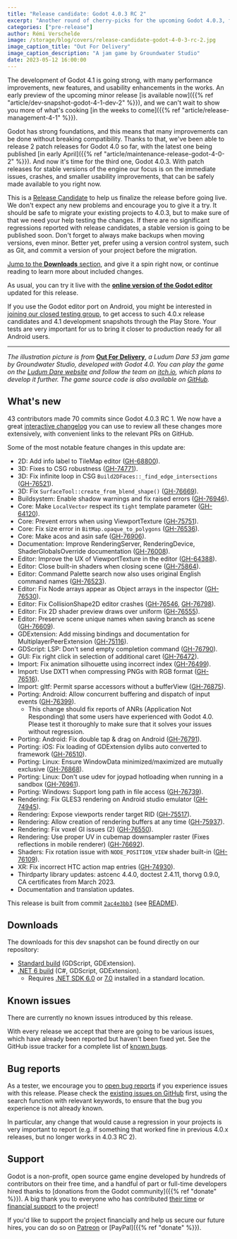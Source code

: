 ```yaml
---
title: "Release candidate: Godot 4.0.3 RC 2"
excerpt: "Another round of cherry-picks for the upcoming Godot 4.0.3, fixing a few regressions reported against RC 1 and backporting more important fixes."
categories: ["pre-release"]
author: Rémi Verschelde
image: /storage/blog/covers/release-candidate-godot-4-0-3-rc-2.jpg
image_caption_title: "Out For Delivery"
image_caption_description: "A jam game by Groundwater Studio"
date: 2023-05-12 16:00:00
---
```


The development of Godot 4.1 is going strong, with many performance improvements, new features, and usability enhancements in the works. An early preview of the upcoming minor release [is available now]({{% ref "article/dev-snapshot-godot-4-1-dev-2" %}}), and we can't wait to show you more of what's cooking [in the weeks to come]({{% ref "article/release-management-4-1" %}}).

Godot has strong foundations, and this means that many improvements can be done without breaking compatibility. Thanks to that, we've been able to release 2 patch releases for Godot 4.0 so far, with the latest one being published [in early April]({{% ref "article/maintenance-release-godot-4-0-2" %}}). And now it's time for the third one, Godot 4.0.3. With patch releases for stable versions of the engine our focus is on the immediate issues, crashes, and smaller usability improvements, that can be safely made available to you right now.

This is a [Release Candidate](https://en.wikipedia.org/wiki/Software_release_life_cycle#Release_candidate) to help us finalize the release before going live. We don't expect any new problems and encourage you to give it a try. It should be safe to migrate your existing projects to 4.0.3, but to make sure of that we need your help testing the changes. If there are no significant regressions reported with release candidates, a stable version is going to be published soon. Don't forget to always make backups when moving versions, even minor. Better yet, prefer using a version control system, such as Git, and commit a version of your project before the migration.

[Jump to the **Downloads** section](#downloads), and give it a spin right now, or continue reading to learn more about included changes.

As usual, you can try it live with the [**online version of the Godot editor**](https://editor.godotengine.org/releases/4.0.3.rc2/godot.editor.html) updated for this release.

If you use the Godot editor port on Android, you might be interested in [joining our closed testing group](https://groups.google.com/g/godot-testers), to get access to such 4.0.x release candidates and 4.1 development snapshots through the Play Store. Your tests are very important for us to bring it closer to production ready for all Android users.

-----

*The illustration picture is from* [**Out For Delivery**](https://ldjam.com/events/ludum-dare/53/out-for-delivery), *a Ludum Dare 53 jam game by Groundwater Studio, developed with Godot 4.0. You can play the game on the [Ludum Dare website](https://ldjam.com/events/ludum-dare/53/out-for-delivery) and follow the team on [itch.io](https://groundwater.itch.io/), which plans to develop it further. The game source code is also available on [GitHub](https://github.com/meloncolle/LD53/).*

## What's new

43 contributors made 70 commits since Godot 4.0.3 RC 1. We now have a great [interactive changelog](https://godotengine.github.io/godot-interactive-changelog/#4.0.3-rc2) you can use to review all these changes more extensively, with convenient links to the relevant PRs on GitHub.

Some of the most notable feature changes in this update are:

- 2D: Add info label to TileMap editor ([GH-68800](https://github.com/godotengine/godot/pull/68800)).
- 3D: Fixes to CSG robustness ([GH-74771](https://github.com/godotengine/godot/pull/74771)).
- 3D: Fix infinite loop in CSG `Build2DFaces::_find_edge_intersections` ([GH-76521](https://github.com/godotengine/godot/pull/76521)).
- 3D: Fix `SurfaceTool::create_from_blend_shape()` ([GH-76669](https://github.com/godotengine/godot/pull/76669)).
- Buildsystem: Enable shadow warnings and fix raised errors ([GH-76946](https://github.com/godotengine/godot/pull/76946)).
- Core: Make `LocalVector` respect its `tight` template parameter ([GH-64120](https://github.com/godotengine/godot/pull/64120)).
- Core: Prevent errors when using ViewportTexture ([GH-75751](https://github.com/godotengine/godot/pull/75751)).
- Core: Fix size error in `BitMap.opaque_to_polygons` ([GH-76536](https://github.com/godotengine/godot/pull/76536)).
- Core: Make acos and asin safe ([GH-76906](https://github.com/godotengine/godot/pull/76906)).
- Documentation: Improve RenderingServer, RenderingDevice, ShaderGlobalsOverride documentation ([GH-76008](https://github.com/godotengine/godot/pull/76008)).
- Editor: Improve the UX of ViewportTexture in the editor ([GH-64388](https://github.com/godotengine/godot/pull/64388)).
- Editor: Close built-in shaders when closing scene ([GH-75864](https://github.com/godotengine/godot/pull/75864)).
- Editor: Command Palette search now also uses original English command names ([GH-76523](https://github.com/godotengine/godot/pull/76523)).
- Editor: Fix Node arrays appear as Object arrays in the inspector ([GH-76530](https://github.com/godotengine/godot/pull/76530)).
- Editor: Fix CollisionShape2D editor crashes ([GH-76546](https://github.com/godotengine/godot/pull/76546), [GH-76798](https://github.com/godotengine/godot/pull/76798)).
- Editor: Fix 2D shader preview draws over uniform ([GH-76555](https://github.com/godotengine/godot/pull/76555)).
- Editor: Preserve scene unique names when saving branch as scene ([GH-76609](https://github.com/godotengine/godot/pull/76609)).
- GDExtension: Add missing bindings and documentation for MultiplayerPeerExtension ([GH-75116](https://github.com/godotengine/godot/pull/75116)).
- GDScript: LSP: Don't send empty completion command ([GH-76790](https://github.com/godotengine/godot/pull/76790)).
- GUI: Fix right click in selection of additional caret ([GH-76472](https://github.com/godotengine/godot/pull/76472)).
- Import: Fix animation silhouette using incorrect index ([GH-76499](https://github.com/godotengine/godot/pull/76499)).
- Import: Use DXT1 when compressing PNGs with RGB format ([GH-76516](https://github.com/godotengine/godot/pull/76516)).
- Import: gltf: Permit sparse accessors without a bufferView ([GH-76875](https://github.com/godotengine/godot/pull/76875)).
- Porting: Android: Allow concurrent buffering and dispatch of input events ([GH-76399](https://github.com/godotengine/godot/pull/76399)).
  * This change should fix reports of ANRs (Application Not Responding) that some users have experienced with Godot 4.0. Please test it thoroughly to make sure that it solves your issues without regression.
- Porting: Android: Fix double tap & drag on Android ([GH-76791](https://github.com/godotengine/godot/pull/76791)).
- Porting: iOS: Fix loading of GDExtension dylibs auto converted to framework ([GH-76510](https://github.com/godotengine/godot/pull/76510)).
- Porting: Linux: Ensure WindowData minimized/maximized are mutually exclusive ([GH-76868](https://github.com/godotengine/godot/pull/76868)).
- Porting: Linux: Don't use udev for joypad hotloading when running in a sandbox ([GH-76961](https://github.com/godotengine/godot/pull/76961)).
- Porting: Windows: Support long path in file access ([GH-76739](https://github.com/godotengine/godot/pull/76739)).
- Rendering: Fix GLES3 rendering on Android studio emulator ([GH-74945](https://github.com/godotengine/godot/pull/74945)).
- Rendering: Expose viewports render target RID ([GH-75517](https://github.com/godotengine/godot/pull/75517)).
- Rendering: Allow creation of rendering buffers at any time ([GH-75937](https://github.com/godotengine/godot/pull/75937)).
- Rendering: Fix voxel GI issues (2) ([GH-76550](https://github.com/godotengine/godot/pull/76550)).
- Rendering: Use proper UV in cubemap downsampler raster (Fixes reflections in mobile renderer) ([GH-76692](https://github.com/godotengine/godot/pull/76692)).
- Shaders: Fix rotation issue with `NODE_POSITION_VIEW` shader built-in ([GH-76109](https://github.com/godotengine/godot/pull/76109)).
- XR: Fix incorrect HTC action map entries ([GH-74930](https://github.com/godotengine/godot/pull/74930)).
- Thirdparty library updates: astcenc 4.4.0, doctest 2.4.11, thorvg 0.9.0, CA certificates from March 2023.
- Documentation and translation updates.

This release is built from commit [`2ac4e3bb3`](https://github.com/godotengine/godot/commit/2ac4e3bb30517998916bb6b81b7b76788276038c) (see [README](https://downloads.tuxfamily.org/godotengine/4.0.3/rc2/README.txt)).

## Downloads

The downloads for this dev snapshot can be found directly on our repository:

* [Standard build](https://downloads.tuxfamily.org/godotengine/4.0.3/rc2/) (GDScript, GDExtension).
* [.NET 6 build](https://downloads.tuxfamily.org/godotengine/4.0.3/rc2/mono) (C#, GDScript, GDExtension).
  - Requires [.NET SDK 6.0](https://dotnet.microsoft.com/en-us/download/dotnet/6.0) or [7.0](https://dotnet.microsoft.com/en-us/download/dotnet/7.0) installed in a standard location.

## Known issues

There are currently no known issues introduced by this release.

With every release we accept that there are going to be various issues, which have already been reported but haven't been fixed yet. See the GitHub issue tracker for a complete list of [known bugs](https://github.com/godotengine/godot/issues?q=is%3Aissue+is%3Aopen+label%3Abug+).

## Bug reports

As a tester, we encourage you to [open bug reports](https://github.com/godotengine/godot/issues) if you experience issues with this release. Please check the [existing issues on GitHub](https://github.com/godotengine/godot/issues) first, using the search function with relevant keywords, to ensure that the bug you experience is not already known.

In particular, any change that would cause a regression in your projects is very important to report (e.g. if something that worked fine in previous 4.0.x releases, but no longer works in 4.0.3 RC 2).

## Support

Godot is a non-profit, open source game engine developed by hundreds of contributors on their free time, and a handful of part or full-time developers hired thanks to [donations from the Godot community]({{% ref "donate" %}}). A big thank you to everyone who has contributed [their time](https://github.com/godotengine/godot/blob/master/AUTHORS.md) or [financial support](https://github.com/godotengine/godot/blob/master/DONORS.md) to the project!

If you'd like to support the project financially and help us secure our future hires, you can do so on [Patreon](https://www.patreon.com/godotengine) or [PayPal]({{% ref "donate" %}}).
